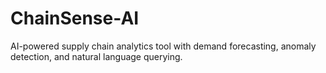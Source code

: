 # ChainSense-AI
AI-powered supply chain analytics tool with demand forecasting, anomaly detection, and natural language querying.
